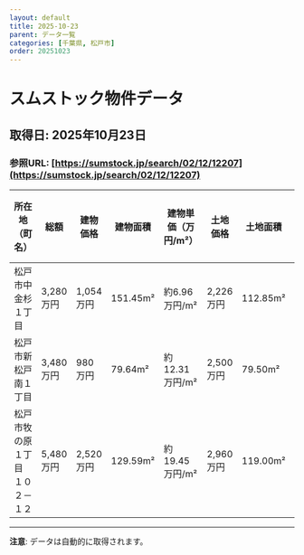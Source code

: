 ```yaml
---
layout: default
title: 2025-10-23
parent: データ一覧
categories: [千葉県, 松戸市]
order: 20251023
---
```


# スムストック物件データ

## 取得日: 2025年10月23日
### 参照URL: [https://sumstock.jp/search/02/12/12207](https://sumstock.jp/search/02/12/12207)

| 所在地（町名） | 総額 | 建物価格 | 建物面積 | 建物単価（万円/m²） | 土地価格 | 土地面積 | 土地単価（万円/m²） | ハウスメーカー | 公示地価（万円/㎡） |
|----------------|-------|------------|-------------|------------------------|------------|-------------|------------------------|----------------|----------------|
| 松戸市中金杉１丁目 | 3,280万円 | 1,054万円 | 151.45m² | 約6.96万円/m² | 2,226万円 | 112.85m² | 約19.73万円/m² | <img src="https://sumstock.jp/assets/img/logo/daiwahouse_sm.png" alt="大和ハウス" style="height:32px;"> | 9万円/㎡ |
| 松戸市新松戸南１丁目 | 3,480万円 | 980万円 | 79.64m² | 約12.31万円/m² | 2,500万円 | 79.50m² | 約31.45万円/m² | <img src="https://sumstock.jp/assets/img/logo/sekisuihouse_sm.png" alt="積水ハウス" style="height:32px;"> | 25万円/㎡ |
| 松戸市牧の原１丁目 １０２－１２ | 5,480万円 | 2,520万円 | 129.59m² | 約19.45万円/m² | 2,960万円 | 119.00m² | 約24.87万円/m² | <img src="https://sumstock.jp/assets/img/logo/sekisuiheim_sm.png" alt="セキスイハイム" style="height:32px;"> | 18万円/㎡ |

---

**注意**: データは自動的に取得されます。
